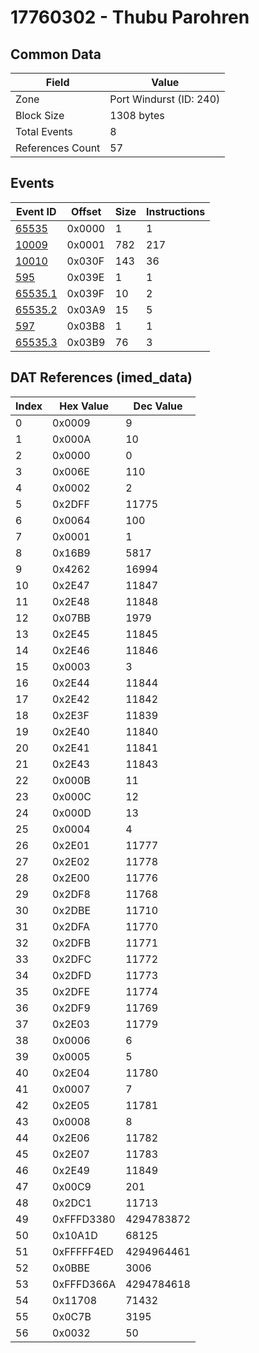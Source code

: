 # 17760302 - Thubu Parohren

## Common Data

| Field            | Value                   |
|------------------|-------------------------|
| Zone             | Port Windurst (ID: 240) |
| Block Size       | 1308 bytes              |
| Total Events     | 8                       |
| References Count | 57                      |

## Events

| Event ID                | Offset   |   Size |   Instructions |
|-------------------------|----------|--------|----------------|
| [65535](./65535.md)     | 0x0000   |      1 |              1 |
| [10009](./10009.md)     | 0x0001   |    782 |            217 |
| [10010](./10010.md)     | 0x030F   |    143 |             36 |
| [595](./595.md)         | 0x039E   |      1 |              1 |
| [65535.1](./65535.1.md) | 0x039F   |     10 |              2 |
| [65535.2](./65535.2.md) | 0x03A9   |     15 |              5 |
| [597](./597.md)         | 0x03B8   |      1 |              1 |
| [65535.3](./65535.3.md) | 0x03B9   |     76 |              3 |

## DAT References (imed_data)

|   Index | Hex Value   |   Dec Value |
|---------|-------------|-------------|
|       0 | 0x0009      |           9 |
|       1 | 0x000A      |          10 |
|       2 | 0x0000      |           0 |
|       3 | 0x006E      |         110 |
|       4 | 0x0002      |           2 |
|       5 | 0x2DFF      |       11775 |
|       6 | 0x0064      |         100 |
|       7 | 0x0001      |           1 |
|       8 | 0x16B9      |        5817 |
|       9 | 0x4262      |       16994 |
|      10 | 0x2E47      |       11847 |
|      11 | 0x2E48      |       11848 |
|      12 | 0x07BB      |        1979 |
|      13 | 0x2E45      |       11845 |
|      14 | 0x2E46      |       11846 |
|      15 | 0x0003      |           3 |
|      16 | 0x2E44      |       11844 |
|      17 | 0x2E42      |       11842 |
|      18 | 0x2E3F      |       11839 |
|      19 | 0x2E40      |       11840 |
|      20 | 0x2E41      |       11841 |
|      21 | 0x2E43      |       11843 |
|      22 | 0x000B      |          11 |
|      23 | 0x000C      |          12 |
|      24 | 0x000D      |          13 |
|      25 | 0x0004      |           4 |
|      26 | 0x2E01      |       11777 |
|      27 | 0x2E02      |       11778 |
|      28 | 0x2E00      |       11776 |
|      29 | 0x2DF8      |       11768 |
|      30 | 0x2DBE      |       11710 |
|      31 | 0x2DFA      |       11770 |
|      32 | 0x2DFB      |       11771 |
|      33 | 0x2DFC      |       11772 |
|      34 | 0x2DFD      |       11773 |
|      35 | 0x2DFE      |       11774 |
|      36 | 0x2DF9      |       11769 |
|      37 | 0x2E03      |       11779 |
|      38 | 0x0006      |           6 |
|      39 | 0x0005      |           5 |
|      40 | 0x2E04      |       11780 |
|      41 | 0x0007      |           7 |
|      42 | 0x2E05      |       11781 |
|      43 | 0x0008      |           8 |
|      44 | 0x2E06      |       11782 |
|      45 | 0x2E07      |       11783 |
|      46 | 0x2E49      |       11849 |
|      47 | 0x00C9      |         201 |
|      48 | 0x2DC1      |       11713 |
|      49 | 0xFFFD3380  |  4294783872 |
|      50 | 0x10A1D     |       68125 |
|      51 | 0xFFFFF4ED  |  4294964461 |
|      52 | 0x0BBE      |        3006 |
|      53 | 0xFFFD366A  |  4294784618 |
|      54 | 0x11708     |       71432 |
|      55 | 0x0C7B      |        3195 |
|      56 | 0x0032      |          50 |

